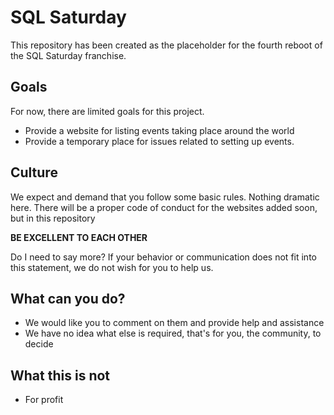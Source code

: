 # SQL Saturday

This repository has been created as the placeholder for the fourth reboot of the SQL Saturday franchise.

## Goals

For now, there are limited goals for this project.

* Provide a website for listing events taking place around the world
* Provide a temporary place for issues related to setting up events.
## Culture

We expect and demand that you follow some basic rules. Nothing dramatic here. There will be a proper code of conduct for the websites added soon, but in this repository

**BE EXCELLENT TO EACH OTHER**

Do I need to say more? 
If your behavior or communication does not fit into this statement, we do not wish for you to help us.

## What can you do?

* We would like you to comment on them and provide help and assistance  
* We have no idea what else is required, that's for you, the community, to decide  

## What this is not

* For profit  
